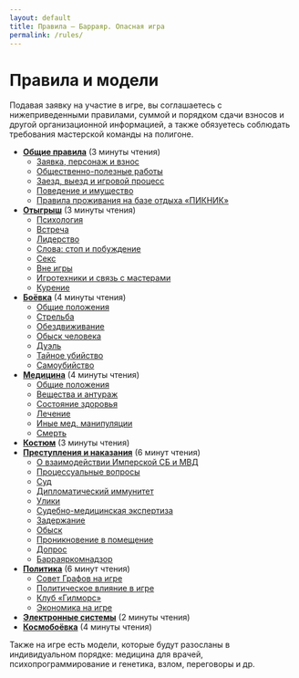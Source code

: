 ```yaml
---
layout: default
title: Правила — Барраяр. Опасная игра
permalink: /rules/
---
```


# Правила и модели

Подавая заявку на участие в игре, вы соглашаетесь с нижеприведенными правилами, суммой и порядком сдачи взносов и другой организационной информацией, а также обязуетесь соблюдать требования мастерской команды на полигоне.

- __[Общие правила](/rules/main/)__ (3 минуты чтения)
	- [Заявка, персонаж и взнос](/rules/main/#Заявка-персонаж-и-взнос)
	- [Общественно-полезные работы](/rules/main/#Общественно-полезные-работы)
	- [Заезд, выезд и игровой процесс](/rules/main/#Заезд-выезд-и-игровой-процесс)
	- [Поведение и имущество](/rules/main/#Поведение-и-имущество)
	- [Правила проживания на базе отдыха «ПИКНИК»](/rules/main/#Правила-проживания-на-базе-отдыха-ПИКНИК)
- __[Отыгрыш](/rules/roleplay/)__ (3 минуты чтения)
	- [Психология](/rules/roleplay/#Психология)
	- [Встреча](/rules/roleplay/#Встреча)
	- [Лидерство](/rules/roleplay/#Лидерство)
	- [Слова: стоп и побуждение](/rules/roleplay/#Слова-стоп-и-побуждение)
	- [Секс](/rules/roleplay/#Секс)
	- [Вне игры](/rules/roleplay/#Вне-игры)
	- [Игротехники и связь с мастерами](/rules/roleplay/#Игротехники-и-связь-с-мастерами)
	- [Курение](/rules/roleplay/#Курение)
- __[Боёвка](/rules/war/)__ (4 минуты чтения)
	- [Общие положения](/rules/war/#Общие-положения)
	- [Стрельба](/rules/war/#Стрельба)
	- [Обездвиживание](/rules/war/#Обездвиживание)
	- [Обыск человека](/rules/war/#Обыск-человека)
	- [Дуэль](/rules/war/#Дуэль)
	- [Тайное убийство](/rules/war/#Тайное-убийство)
	- [Самоубийство](/rules/war/#Самоубийство)
- __[Медицина](/rules/med/)__ (4 минуты чтения)
	- [Общие положения](/rules/med/#Общие-положения)
	- [Вещества и антураж](/rules/med/#Вещества-и-антураж)
	- [Состояние здоровья](/rules/med/#Состояние-здоровья)
	- [Лечение](/rules/med/#Лечение)
	- [Иные мед. манипуляции](/rules/med/#Иные-медицинские-манипуляции)
	- [Смерть](/rules/med/#Смерть)
- __[Костюм](/rules/costume/)__ (3 минуты чтения)
- __[Преступления и наказания](/rules/crime/)__ (6 минут чтения)
	- [О взаимодействии Имперской СБ и МВД](/rules/crime/#О-взаимодействии-Имперской-СБ-и-МВД)
	- [Процессуальные вопросы](/rules/crime/#Процессуальные-вопросы)
	- [Суд](/rules/crime/#Суд)
	- [Дипломатический иммунитет](/rules/crime/#Дипломатический-иммунитет)
	- [Улики](/rules/crime/#Улики)
	- [Судебно-медицинская экспертиза](/rules/crime/#Судебно-медицинская-экспертиза)
	- [Задержание](/rules/crime/#Задержание)
	- [Обыск](/rules/crime/#Обыск)
	- [Проникновение в помещение](/rules/crime/#Проникновение-в-помещение)
	- [Допрос](/rules/crime/#Допрос)
	- [Барраяркомнадзор](/rules/crime/#Барраяркомнадзор)
- __[Политика](/rules/politics/)__ (6 минут чтения)
	- [Совет Графов на игре](/rules/politics/#Совет-Графов-на-игре)
	- [Политическое влияние в игре](/rules/politics/#Политическое-влияние-в-игре)
	- [Клуб «Гилморс»](/rules/politics/#Клуб-Гилморс)
	- [Экономика на игре](/rules/politics/#Экономика-на-игре)
- __[Электронные системы](/rules/web/)__ (2 минуты чтения)
- __[Космобоёвка](/rules/cosmo/)__ (4 минуты чтения)

Также на игре есть модели, которые будут разосланы в индивидуальном порядке: медицина для врачей, психопрограммирование и генетика, взлом, переговоры и др.
